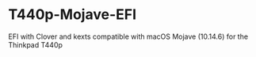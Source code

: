 # T440p-Mojave-EFI
EFI with Clover and kexts compatible with macOS Mojave (10.14.6) for the Thinkpad T440p
